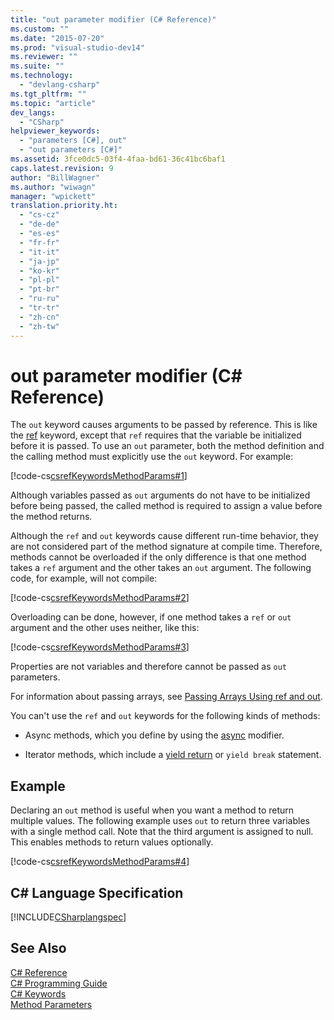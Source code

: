 ```yaml
---
title: "out parameter modifier (C# Reference)"
ms.custom: ""
ms.date: "2015-07-20"
ms.prod: "visual-studio-dev14"
ms.reviewer: ""
ms.suite: ""
ms.technology: 
  - "devlang-csharp"
ms.tgt_pltfrm: ""
ms.topic: "article"
dev_langs: 
  - "CSharp"
helpviewer_keywords: 
  - "parameters [C#], out"
  - "out parameters [C#]"
ms.assetid: 3fce0dc5-03f4-4faa-bd61-36c41bc6baf1
caps.latest.revision: 9
author: "BillWagner"
ms.author: "wiwagn"
manager: "wpickett"
translation.priority.ht: 
  - "cs-cz"
  - "de-de"
  - "es-es"
  - "fr-fr"
  - "it-it"
  - "ja-jp"
  - "ko-kr"
  - "pl-pl"
  - "pt-br"
  - "ru-ru"
  - "tr-tr"
  - "zh-cn"
  - "zh-tw"
---
```

# out parameter modifier (C# Reference)
The `out` keyword causes arguments to be passed by reference. This is like the [ref](../../../csharp/language-reference/keywords/ref.md) keyword, except that `ref` requires that the variable be initialized before it is passed. To use an `out` parameter, both the method definition and the calling method must explicitly use the `out` keyword. For example:  
  
 [!code-cs[csrefKeywordsMethodParams#1](../../../csharp/language-reference/keywords/codesnippet/CSharp/out-parameter-modifier_1.cs)]  
  
 Although variables passed as `out` arguments do not have to be initialized before being passed, the called method is required to assign a value before the method returns.  
  
 Although the `ref` and `out` keywords cause different run-time behavior, they are not considered part of the method signature at compile time. Therefore, methods cannot be overloaded if the only difference is that one method takes a `ref` argument and the other takes an `out` argument. The following code, for example, will not compile:  
  
 [!code-cs[csrefKeywordsMethodParams#2](../../../csharp/language-reference/keywords/codesnippet/CSharp/out-parameter-modifier_2.cs)]  
  
 Overloading can be done, however, if one method takes a `ref` or `out` argument and the other uses neither, like this:  
  
 [!code-cs[csrefKeywordsMethodParams#3](../../../csharp/language-reference/keywords/codesnippet/CSharp/out-parameter-modifier_3.cs)]  
  
 Properties are not variables and therefore cannot be passed as `out` parameters.  
  
 For information about passing arrays, see [Passing Arrays Using ref and out](../../../csharp/programming-guide/arrays/passing-arrays-using-ref-and-out.md).  
  
 You can't use the `ref` and `out` keywords for the following kinds of methods:  
  
-   Async methods, which you define by using the [async](../../../csharp/language-reference/keywords/async.md) modifier.  
  
-   Iterator methods, which include a [yield return](../../../csharp/language-reference/keywords/yield.md) or `yield break` statement.  
  
## Example  
 Declaring an `out` method is useful when you want a method to return multiple values. The following example uses `out` to return three variables with a single method call. Note that the third argument is assigned to null. This enables methods to return values optionally.  
  
 [!code-cs[csrefKeywordsMethodParams#4](../../../csharp/language-reference/keywords/codesnippet/CSharp/out-parameter-modifier_4.cs)]  
  
## C# Language Specification  
 [!INCLUDE[CSharplangspec](../../../csharp/language-reference/keywords/includes/csharplangspec_md.md)]  
  
## See Also  
 [C# Reference](../../../csharp/language-reference/index.md)   
 [C# Programming Guide](../../../csharp/programming-guide/index.md)   
 [C# Keywords](../../../csharp/language-reference/keywords/index.md)   
 [Method Parameters](../../../csharp/language-reference/keywords/method-parameters.md)